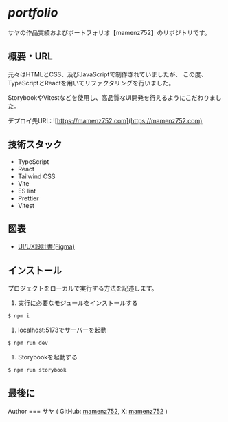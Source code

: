 # **_portfolio_**

サヤの作品実績およびポートフォリオ【mamenz752】のリポジトリです。

## 概要・URL

元々はHTMLとCSS、及びJavaScriptで制作されていましたが、
この度、TypeScriptとReactを用いてリファクタリングを行いました。

StorybookやVitestなどを使用し、高品質なUI開発を行えるようにこだわりました。

デプロイ先URL: ![https://mamenz752.com](https://mamenz752.com)

## 技術スタック

- TypeScript
- React
- Tailwind CSS
- Vite
- ES lint
- Prettier
- Vitest

## 図表

- [UI/UX設計書(Figma)](https://www.figma.com/file/DWoHriUuzK0SIkpJAUs9ZP/portfolio-%26-blog?type=design&node-id=0%3A1&mode=design&t=vk9g5dz9dEgmpkg0-1)

## インストール

プロジェクトをローカルで実行する方法を記述します。

1. 実行に必要なモジュールをインストールする

```bash
$ npm i
```

1. localhost:5173でサーバーを起動

```bash
$ npm run dev
```

1. Storybookを起動する

```bash
$ npm run storybook
```

## 最後に

Author === サヤ ( GitHub: [mamenz752](https://github.com/mamenz752), X: [mamenz752](https://x.com/mamenz752) )
